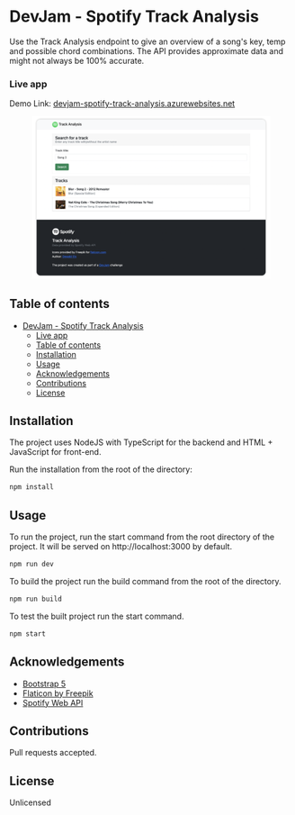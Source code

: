 
# DevJam - Spotify Track Analysis

Use the Track Analysis endpoint to give an overview of a song's key, temp and possible chord combinations. The API provides approximate data and might not always be 100% accurate.

### Live app
Demo Link: [devjam-spotify-track-analysis.azurewebsites.net](devjam-spotify-track-analysis.azurewebsites.net)

<figure>
    <img src="screenshot.png" alt="Screenshot Spotify Track Analysis" />
</figure>

## Table of contents
- [DevJam - Spotify Track Analysis](#devjam---spotify-track-analysis)
    - [Live app](#live-app)
  - [Table of contents](#table-of-contents)
  - [Installation](#installation)
  - [Usage](#usage)
  - [Acknowledgements](#acknowledgements)
  - [Contributions](#contributions)
  - [License](#license)

## Installation
The project uses NodeJS with TypeScript for the backend and HTML + JavaScript for front-end.

Run the installation from the root of the directory:

```bash
npm install
```

## Usage

To run the project, run the start command from the root directory of the project. It will be served on http://localhost:3000 by default.

```bash
npm run dev
```

To build the project run the build command from the root of the directory.

```bash
npm run build
```
To test the built project run the start command.

```bash
npm start
```

## Acknowledgements
- [Bootstrap 5](https://getbootstrap.com)
- [Flaticon by Freepik](https://flaticon.com)
- [Spotify Web API](https://developer.spotify.com/)

## Contributions

Pull requests accepted.

## License
Unlicensed